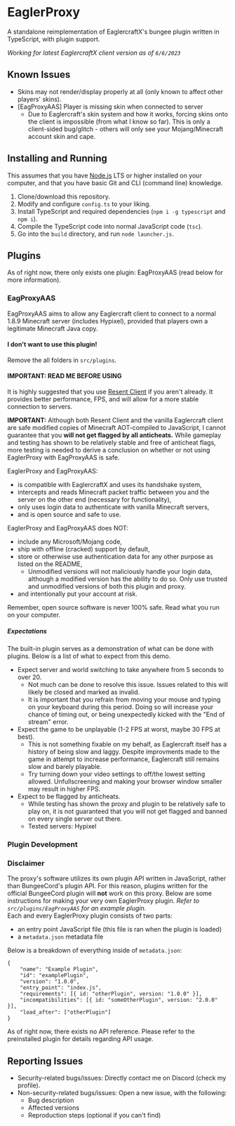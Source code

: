 # EaglerProxy
A standalone reimplementation of EaglercraftX's bungee plugin written in TypeScript, with plugin support.

*Working for latest EaglercraftX client version as of `6/6/2023`*
## Known Issues
* Skins may not render/display properly at all (only known to affect other players' skins).
* [EagProxyAAS] Player is missing skin when connected to server
   * Due to Eaglercraft's skin system and how it works, forcing skins onto the client is impossible (from what I know so far). This is only a client-sided bug/glitch - others will only see your Mojang/Minecraft account skin and cape.
## Installing and Running
This assumes that you have [Node.js](https://nodejs.org/en) LTS or higher installed on your computer, and that you have basic Git and CLI (command line) knowledge.

1. Clone/download this repository.
2. Modify and configure `config.ts` to your liking.
3. Install TypeScript and required dependencies (`npm i -g typescript` and `npm i`).
4. Compile the TypeScript code into normal JavaScript code (`tsc`).
5. Go into the `build` directory, and run `node launcher.js`.
## Plugins
As of right now, there only exists one plugin: EagProxyAAS (read below for more information).
### EagProxyAAS
EagProxyAAS aims to allow any Eaglercraft client to connect to a normal 1.8.9 Minecraft server (includes Hypixel), provided that players own a legitimate Minecraft Java copy.
#### I don't want to use this plugin!
Remove the all folders in `src/plugins`.
#### IMPORTANT: READ ME BEFORE USING
It is highly suggested that you use [Resent Client](https://reslauncher.vercel.app/) if you aren't already. It provides better performance, FPS, and will allow for a more stable connection to servers.

**IMPORTANT:** Although both Resent Client and the vanilla Eaglercraft client are safe modified copies of Minecraft AOT-compiled to JavaScript, I cannot guarantee that you **will not get flagged by all anticheats.** While gameplay and testing has shown to be relatively stable and free of anticheat flags, more testing is needed to derive a conclusion on whether or not using EaglerProxy with EagProxyAAS is safe.  

EaglerProxy and EagProxyAAS:
* is compatible with EaglercraftX and uses its handshake system,
* intercepts and reads Minecraft packet traffic between you and the server on the other end (necessary for functionality),
* only uses login data to authenticate with vanilla Minecraft servers,
* and is open source and safe to use.

EaglerProxy and EagProxyAAS does NOT:
* include any Microsoft/Mojang code,
* ship with offline (cracked) support by default,
* store or otherwise use authentication data for any other purpose as listed on the README,
    * Unmodified versions will not maliciously handle your login data, although a modified version has the ability to do so. Only use trusted and unmodified versions of both this plugin and proxy.
* and intentionally put your account at risk.

Remember, open source software is never 100% safe. Read what you run on your computer.

##### Expectations
The built-in plugin serves as a demonstration of what can be done with plugins. Below is a list of what to expect from this demo.
* Expect server and world switching to take anywhere from 5 seconds to over 20.
   * Not much can be done to resolve this issue. Issues related to this will likely be closed and marked as invalid.
   * It is important that you refrain from moving your mouse and typing on your keyboard during this period. Doing so will increase your chance of timing out, or being unexpectedly kicked with the "End of stream" error.
* Expect the game to be unplayable (1-2 FPS at worst, maybe 30 FPS at best).
   * This is not something fixable on my behalf, as Eaglercraft itself has a history of being slow and laggy. Despite improvments made to the game in attempt to increase performance, Eaglercraft still remains slow and barely playable.
   * Try turning down your video settings to off/the lowest setting allowed. Unfullscreening and making your browser window smaller may result in higher FPS.
* Expect to be flagged by anticheats.
   * While testing has shown the proxy and plugin to be relatively safe to play on, it is not guaranteed that you will not get flagged and banned on every single server out there.
   * Tested servers: Hypixel
### Plugin Development
### Disclaimer
The proxy's software utilizes its own plugin API written in JavaScript, rather than BungeeCord's plugin API. For this reason, plugins written for the official BungeeCord plugin will **not** work on this proxy. Below are some instructions for making your very own EaglerProxy plugin.
*Refer to `src/plugins/EagProxyAAS` for an example plugin.*  
Each and every EaglerProxy plugin consists of two parts:

* an entry point JavaScript file (this file is ran when the plugin is loaded)
* a `metadata.json` metadata file

Below is a breakdown of everything inside of `metadata.json`:  
```
{
    "name": "Example Plugin",
    "id": "examplePlugin",
    "version": "1.0.0",
    "entry_point": "index.js",
    "requirements": [{ id: "otherPlugin", version: "1.0.0" }],
    "incompatibilities": [{ id: "someOtherPlugin", version: "2.0.0" }],
    "load_after": ["otherPlugin"]
}
```
As of right now, there exists no API reference. Please refer to the preinstalled plugin for details regarding API usage.
## Reporting Issues
* Security-related bugs/issues: Directly contact me on Discord (check my profile).
* Non-security-related bugs/issues: Open a new issue, with the following:
   * Bug description
   * Affected versions
   * Reproduction steps (optional if you can't find)
